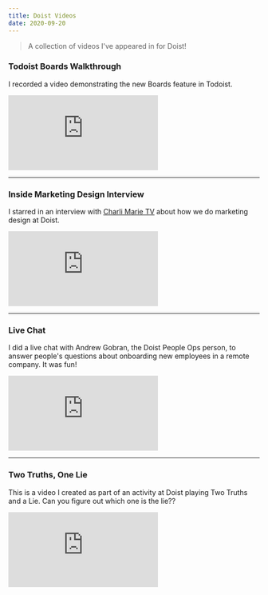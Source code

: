 ```yaml
---
title: Doist Videos
date: 2020-09-20
---
```


> A collection of videos I've appeared in for Doist!

### Todoist Boards Walkthrough

I recorded a video demonstrating the new Boards feature in Todoist.

<iframe src="https://www.youtube.com/embed/G3WOIQDEfL4" frameborder="0" allow="accelerometer; autoplay; clipboard-write; encrypted-media; gyroscope; picture-in-picture" allowfullscreen></iframe>

---

### Inside Marketing Design Interview

I starred in an interview with [Charli Marie TV](https://www.youtube.com/user/charlimarieTV) about how we do marketing design at Doist.

<iframe src="https://www.youtube.com/embed/I2sKEeSNjSk" frameborder="0" allow="accelerometer; autoplay; encrypted-media; gyroscope; picture-in-picture" allowfullscreen></iframe>

---

### Live Chat

I did a live chat with Andrew Gobran, the Doist People Ops person, to answer people's questions about onboarding new employees in a remote company. It was fun!

<iframe src="https://www.youtube.com/embed/1Senexz-xhs" frameborder="0" allow="accelerometer; autoplay; encrypted-media; gyroscope; picture-in-picture" allowfullscreen></iframe>

---

### Two Truths, One Lie

This is a video I created as part of an activity at Doist playing Two Truths and a Lie. Can you figure out which one is the lie??

<iframe src="https://www.youtube.com/embed/7IFDdhe-JBg" frameborder="0" allow="accelerometer; autoplay; encrypted-media; gyroscope; picture-in-picture" allowfullscreen></iframe>
